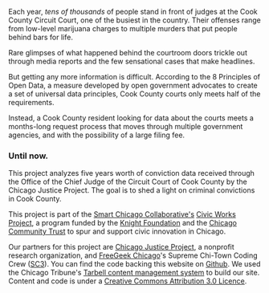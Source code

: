 Each year, _tens of thousands_ of people stand in front of judges at the Cook County Circuit Court, one of the busiest in the country. Their offenses range from low-level marijuana charges to multiple murders that put people behind bars for life.

Rare glimpses of what happened behind the courtroom doors trickle out through media reports and the few sensational cases that make headlines.

But getting any more information is difficult. According to the 8 Principles of Open Data, a measure developed by open government advocates to create a set of universal data principles, Cook County courts only meets half of the requirements.

Instead, a Cook County resident looking for data about the courts meets a months-long request process that moves through multiple government agencies, and with the possibility of a large filing fee.

### Until now.

This project analyzes five years worth of conviction data received through the Office of the Chief Judge of the Circuit Court of Cook County by the Chicago Justice Project. The goal is to shed a light on criminal convictions in Cook County.

This project is part of the [Smart Chicago Collaborative's](http://www.smartchicagocollaborative.org/) [Civic Works Project](http://www.smartchicagocollaborative.org/projects/civic-innovation-in-chicago/), a program funded by the [Knight Foundation](http://knightfoundation.org/) and the [Chicago Community Trust](http://www.cct.org/) to spur and support civic innovation in Chicago.

Our partners for this project are [Chicago Justice Project](http://chicagojustice.org/), a nonprofit research organization, and [FreeGeek Chicago](http://freegeekchicago.org/)'s Supreme Chi-Town Coding Crew ([SC3](https://github.com/sc3/sc3)). You can find the code backing this website on [Github](https://github.com/sc3/crime-punishment). We used the Chicago Tribune's [Tarbell content management system](http://tarbell.tribapps.com/) to build our site. Content and code is under a [Creative Commons Attribution 3.0 Licence](http://creativecommons.org/licenses/by/3.0/us/). 
 